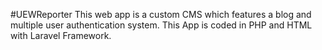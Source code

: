 #UEWReporter
This web app is a custom CMS which features a blog and multiple user authentication system. This App is coded in PHP and HTML with Laravel Framework.
